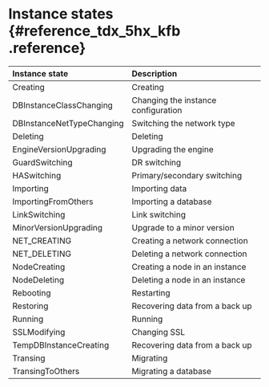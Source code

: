 # Instance states {#reference_tdx_5hx_kfb .reference}

|Instance state|Description|
|:-------------|:----------|
|Creating|Creating|
|DBInstanceClassChanging|Changing the instance configuration|
|DBInstanceNetTypeChanging|Switching the network type|
|Deleting|Deleting|
|EngineVersionUpgrading|Upgrading the engine|
|GuardSwitching|DR switching|
|HASwitching|Primary/secondary switching|
|Importing|Importing data|
|ImportingFromOthers|Importing a database|
|LinkSwitching|Link switching|
|MinorVersionUpgrading|Upgrade to a minor version|
|NET\_CREATING|Creating a network connection|
|NET\_DELETING|Deleting a network connection|
|NodeCreating|Creating a node in an instance|
|NodeDeleting|Deleting a node in an instance|
|Rebooting|Restarting|
|Restoring|Recovering data from a back up|
|Running|Running|
|SSLModifying|Changing SSL|
|TempDBInstanceCreating|Recovering data from a back up|
|Transing|Migrating|
|TransingToOthers|Migrating a database|

